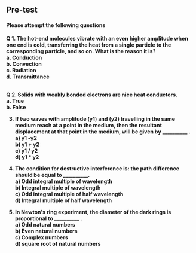 ## <b> Pre-test
#### Please attempt the following questions

Q 1. The hot-end molecules vibrate with an even higher amplitude when one end is cold, transferring the heat from a single particle to the corresponding particle, and so on. What is the reason it is?<br>
<b>a. Conduction<br></b>
b. Convection<br>
c. Radiation<br>
d. Transmittance<br><br>

Q 2. Solids with weakly bonded electrons are nice heat conductors.<br>
<b>a. True<br></b>
b. False<br>

3) If two waves with amplitude (y1) and (y2) travelling in the same medium reach at a point in the medium, then the resultant displacement at that point in the medium, will be given by __________ .<br>
a) y1 -y2<br>
<b>b) y1 + y2<br></b>
c) y1 / y2<br>
d) y1 * y2<br>

4) The condition for destructive interference is: the path difference should be equal to __________. <br>
<b>a) Odd integral multiple of wavelength<br></b>
b) Integral multiple of wavelength<br>
c) Odd integral multiple of half wavelength<br>
d) Integral multiple of half wavelength<br>

5) In Newton's ring experiment, the diameter of the dark rings is proportional to __________ .<br>
a) Odd natural numbers<br>
b) Even natural numbers<br>
c) Complex numbers<br>
<b>d) square root of natural numbers<br></b>
